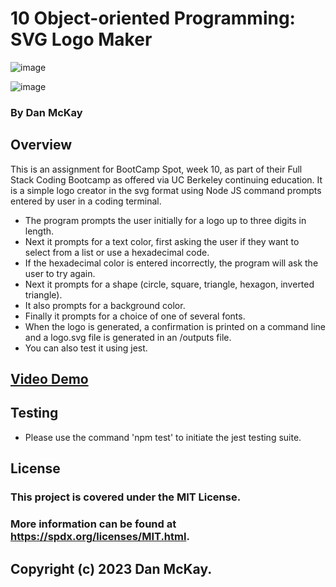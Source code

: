 # 10 Object-oriented Programming: SVG Logo Maker
![image](https://img.shields.io/badge/License-MIT-slateblue.svg)

![image](https://user-images.githubusercontent.com/123746582/233332806-3ecd947c-7625-4b45-8fb4-49744395840e.png)


### By Dan McKay

## Overview
This is an assignment for BootCamp Spot, week 10, as part of their Full Stack Coding Bootcamp as offered via UC Berkeley continuing education. It is a simple logo creator in the svg format using Node JS command prompts entered by user in a coding terminal.

* The program prompts the user initially for a logo up to three digits in length.
* Next it prompts for a text color, first asking the user if they want to select from a list or use a hexadecimal code.
* If the hexadecimal color is entered incorrectly, the program will ask the user to try again.
* Next it prompts for a shape (circle, square, triangle, hexagon, inverted triangle).
* It also prompts for a background color.
* Finally it prompts for a choice of one of several fonts.
* When the logo is generated, a confirmation is printed on a command line and a logo.svg file is generated in an /outputs file.
* You can also test it using jest.

## [Video Demo](https://drive.google.com/file/d/1L4xi3toK9IUGacFYQTI25GVDSvsTzxhj/view)

## Testing
* Please use the command 'npm test' to initiate the jest testing suite.

## License
### This project is covered under the MIT License.
### More information can be found at https://spdx.org/licenses/MIT.html.

## Copyright (c) 2023 Dan McKay.
